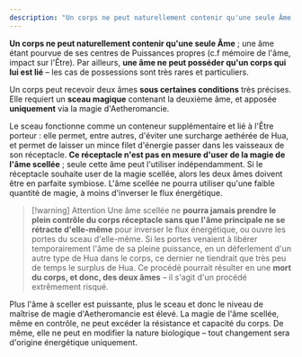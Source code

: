 ```yaml
---
description: "Un corps ne peut naturellement contenir qu'une seule Âme; une âme étant pourvue de ses centres de Puissances propres (c.f mémoire de l'âme, impact sur l'Être). Par ailleurs, une âme ne peut posséder qu'un corps qui lui est lié – les cas de possessions sont très rares et particuliers."
---
```


**Un corps ne peut naturellement contenir qu'une seule Âme** ; une âme étant pourvue de ses centres de Puissances propres (c.f mémoire de l'âme, impact sur l'Être). Par ailleurs, **une âme ne peut posséder qu'un corps qui lui est lié** – les cas de possessions sont très rares et particuliers. 

Un corps peut recevoir deux âmes **sous certaines conditions** très précises. Elle requiert un **sceau magique** contenant la deuxième âme, et apposée **uniquement** via la magie d'Aetheromancie. 

Le sceau fonctionne comme un conteneur supplémentaire et lié à l'Être porteur : elle permet, entre autres, d'éviter une surcharge aethérée de Hua, et permet de laisser un mince filet d'énergie passer dans les vaisseaux de son réceptacle. **Ce réceptacle n'est pas en mesure d'user de la magie de l'âme scellée** ; seule cette âme peut l'utiliser indépendamment. Si le réceptacle souhaite user de la magie scellée, alors les deux âmes doivent être en parfaite symbiose. L'âme scellée ne pourra utiliser qu'une faible quantité de magie, à moins d'inverser le flux énergétique.

> [!warning] Attention
> Une âme scellée ne **pourra jamais prendre le plein contrôle du corps réceptacle sans que l'âme principale ne se rétracte d'elle-même** pour inverser le flux énergétique, ou ouvre les portes du sceau d'elle-même. 
> Si les portes venaient à libérer temporairement l'âme de sa pleine puissance, en un déferlement d'un autre type de Hua dans le corps, ce dernier ne tiendrait que très peu de temps le surplus de Hua. Ce procédé pourrait résulter en une **mort du corps, et donc, des deux âmes** – il s'agit d'un procédé extrêmement risqué. 

Plus l'âme à sceller est puissante, plus le sceau et donc le niveau de maîtrise de magie d'Aetheromancie est élevé. 
La magie de l'âme scellée, même en contrôle, ne peut excéder la résistance et capacité du corps. De même, elle ne peut en modifier la nature biologique – tout changement sera d'origine énergétique uniquement.